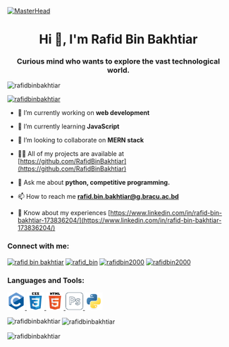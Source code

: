 [![MasterHead](https://www.google.com/url?sa=i&url=https%3A%2F%2Fwww.freepik.com%2Fpremium-vector%2Fcolorful-banner-with-hands-working-computer-different-electronic-gadgets-devices-symbols-programming-software-development-program-coding_12821890.htm&psig=AOvVaw0e1ReR8_tKE1A3_I80yFTd&ust=1711648880104000&source=images&cd=vfe&opi=89978449&ved=0CBIQjRxqFwoTCID07I6DlYUDFQAAAAAdAAAAABAJ)](https://rishavchanda.io)

<h1 align="center">Hi 👋, I'm Rafid Bin Bakhtiar</h1>
<h3 align="center">Curious mind who wants to explore the vast technological world.</h3>

<p align="left"> <img src="https://komarev.com/ghpvc/?username=rafidbinbakhtiar&label=Profile%20views&color=0e75b6&style=flat" alt="rafidbinbakhtiar" /> </p>

<p align="left"> <a href="https://github.com/ryo-ma/github-profile-trophy"><img src="https://github-profile-trophy.vercel.app/?username=rafidbinbakhtiar" alt="rafidbinbakhtiar" /></a> </p>

- 🔭 I’m currently working on **web development**

- 🌱 I’m currently learning **JavaScript**

- 👯 I’m looking to collaborate on **MERN stack**

- 👨‍💻 All of my projects are available at [https://github.com/RafidBinBakhtiar](https://github.com/RafidBinBakhtiar)

- 💬 Ask me about **python, competitive programming.**

- 📫 How to reach me **rafid.bin.bakhtiar@g.bracu.ac.bd**

- 📄 Know about my experiences [https://www.linkedin.com/in/rafid-bin-bakhtiar-173836204/](https://www.linkedin.com/in/rafid-bin-bakhtiar-173836204/)

<h3 align="left">Connect with me:</h3>
<p align="left">
<a href="https://fb.com/rafid bin bakhtiar" target="blank"><img align="center" src="https://raw.githubusercontent.com/rahuldkjain/github-profile-readme-generator/master/src/images/icons/Social/facebook.svg" alt="rafid bin bakhtiar" height="30" width="40" /></a>
<a href="https://www.codechef.com/users/rafid_bin" target="blank"><img align="center" src="https://cdn.jsdelivr.net/npm/simple-icons@3.1.0/icons/codechef.svg" alt="rafid_bin" height="30" width="40" /></a>
<a href="https://codeforces.com/profile/rafidbin2000" target="blank"><img align="center" src="https://raw.githubusercontent.com/rahuldkjain/github-profile-readme-generator/master/src/images/icons/Social/codeforces.svg" alt="rafidbin2000" height="30" width="40" /></a>
<a href="https://www.leetcode.com/rafidbin2000" target="blank"><img align="center" src="https://raw.githubusercontent.com/rahuldkjain/github-profile-readme-generator/master/src/images/icons/Social/leet-code.svg" alt="rafidbin2000" height="30" width="40" /></a>
</p>

<h3 align="left">Languages and Tools:</h3>
<p align="left"> <a href="https://www.cprogramming.com/" target="_blank" rel="noreferrer"> <img src="https://raw.githubusercontent.com/devicons/devicon/master/icons/c/c-original.svg" alt="c" width="40" height="40"/> </a> <a href="https://www.w3schools.com/css/" target="_blank" rel="noreferrer"> <img src="https://raw.githubusercontent.com/devicons/devicon/master/icons/css3/css3-original-wordmark.svg" alt="css3" width="40" height="40"/> </a> <a href="https://www.w3.org/html/" target="_blank" rel="noreferrer"> <img src="https://raw.githubusercontent.com/devicons/devicon/master/icons/html5/html5-original-wordmark.svg" alt="html5" width="40" height="40"/> </a> <a href="https://www.photoshop.com/en" target="_blank" rel="noreferrer"> <img src="https://raw.githubusercontent.com/devicons/devicon/master/icons/photoshop/photoshop-line.svg" alt="photoshop" width="40" height="40"/> </a> <a href="https://www.python.org" target="_blank" rel="noreferrer"> <img src="https://raw.githubusercontent.com/devicons/devicon/master/icons/python/python-original.svg" alt="python" width="40" height="40"/> </a> </p>

<p><img align="left" src="https://github-readme-stats.vercel.app/api/top-langs?username=rafidbinbakhtiar&show_icons=true&locale=en&layout=compact" alt="rafidbinbakhtiar" /></p>

<p>&nbsp;<img align="center" src="https://github-readme-stats.vercel.app/api?username=rafidbinbakhtiar&show_icons=true&locale=en" alt="rafidbinbakhtiar" /></p>

<p><img align="center" src="https://github-readme-streak-stats.herokuapp.com/?user=rafidbinbakhtiar&" alt="rafidbinbakhtiar" /></p>
